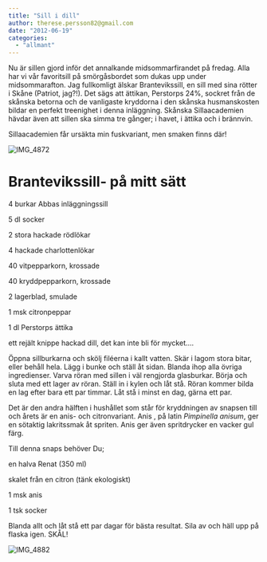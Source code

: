 ```yaml
---
title: "Sill i dill"
author: therese.persson82@gmail.com
date: "2012-06-19"
categories: 
  - "allmant"
---
```


Nu är sillen gjord inför det annalkande midsommarfirandet på fredag. Alla har vi vår favoritsill på smörgåsbordet som dukas upp under midsommarafton. Jag fullkomligt älskar Brantevikssill, en sill med sina rötter i Skåne (Patriot, jag?!). Det sägs att ättikan, Perstorps 24%, sockret från de skånska betorna och de vanligaste kryddorna i den skånska husmanskosten bildar en perfekt treenighet i denna inläggning. Skånska Sillaacademien hävdar även att sillen ska simma tre gånger; i havet, i ättika och i brännvin.

Sillaacademien får ursäkta min fuskvariant, men smaken finns där!

![](/static/img/IMG_4872-1024x682.jpg "IMG_4872")

# Brantevikssill- på mitt sätt

4 burkar Abbas inläggningssill

5 dl socker

2 stora hackade rödlökar

4 hackade charlottenlökar

40 vitpepparkorn, krossade

40 kryddpepparkorn, krossade

2 lagerblad, smulade

1 msk citronpeppar

1 dl Perstorps ättika

ett rejält knippe hackad dill, det kan inte bli för mycket....

Öppna sillburkarna och skölj filéerna i kallt vatten. Skär i lagom stora bitar, eller behåll hela. Lägg i bunke och ställ åt sidan. Blanda ihop alla övriga ingredienser. Varva röran med sillen i väl rengjorda glasburkar. Börja och sluta med ett lager av röran. Ställ in i kylen och låt stå. Röran kommer bilda en lag efter bara ett par timmar. Låt stå i minst en dag, gärna ett par.

Det är den andra hälften i hushållet som står för kryddningen av snapsen till och årets är en anis- och citronvariant. Anis , på latin _Pimpinella anisum_, ger en sötaktig lakritssmak åt spriten. Anis ger även spritdrycker en vacker gul färg.

Till denna snaps behöver Du;

en halva Renat (350 ml)

skalet från en citron (tänk ekologiskt)

1 msk anis

1 tsk socker

Blanda allt och låt stå ett par dagar för bästa resultat. Sila av och häll upp på flaska igen. SKÅL!

![](/static/img/IMG_4882-682x1024.jpg "IMG_4882")
